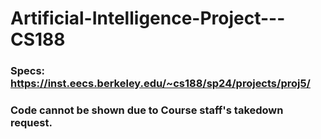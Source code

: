 # Artificial-Intelligence-Project---CS188
### Specs: https://inst.eecs.berkeley.edu/~cs188/sp24/projects/proj5/
### Code cannot be shown due to Course staff's takedown request.
